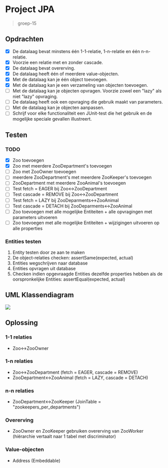 # Project JPA
> groep-15

## Opdrachten
- [x] De datalaag bevat minstens één 1-1-relatie, 1-n-relatie en één n-n-relatie.
- [x] Voorzie een relatie met en zonder cascade.
- [x] De datalaag bevat overerving.
- [x] De datalaag heeft één of meerdere value-objecten.
- [x] Met de datalaag kan je één object toevoegen.
- [x] Met de datalaag kan je een verzameling van objecten toevoegen.
- [ ] Met de datalaag kan je objecten opvragen. Voorzie zowel een "lazy" als niet "lazy" opvraging.
- [ ] De datalaag heeft ook een opvraging die gebruik maakt van parameters.
- [ ] Met de datalaag kan je objecten aanpassen.
- [ ] Schrijf voor elke functionaliteit een JUnit-test die het gebruik en de mogelijke speciale gevallen illustreert.

## Testen
### TODO
- [x] Zoo toevoegen
- [x] Zoo met meerdere ZooDepartment's toevoegen
- [ ] Zoo met ZooOwner toevoegen
- [ ] meerdere ZooDepartment's met meerdere ZooKeeper's toevoegen
- [ ] ZooDepartment met meerdere ZooAnimal's toevoegen
- [ ] Test fetch = EAGER bij Zoo<->ZooDepartment
- [ ] Test cascade = REMOVE bij Zoo<->ZooDepartment
- [ ] Test fetch = LAZY bij ZooDeparments<->ZooAnimal
- [ ] Test cascade = DETACH bij ZooDeparments<->ZooAnimal
- [ ] Zoo toevoegen met alle mogelijke Entiteiten + alle opvragingen met parameters uitvoeren
- [ ] Zoo toevoegen met alle mogelijke Entiteiten + wijzigingen uitvoeren op alle properties

### Entities testen
1. Entity testen door ze aan te maken 
2. De object-relaties checken: assertSame(expected, actual)
3. Entities wegschrijven naar database
4. Entities opvragen uit database
5. Checken indien opgevraagde Entities dezelfde properties hebben als de oorspronkelijke Entities: assertEqual(expected, actual)

## UML Klassendiagram
![](https://i.imgur.com/cdlWxcT.png)

## Oplossing
### 1-1 relaties
- Zoo<->ZooOwner
### 1-n relaties
- Zoo<->ZooDepartment (fetch = EAGER, cascade = REMOVE)
- ZooDepartment<->ZooAnimal (fetch = LAZY, cascade = DETACH)
### n-n relaties
- ZooDepartment<->ZooKeeper (JoinTable = "zookeepers_per_departments")
### Overerving 
- ZooOwner en ZooKeeper gebruiken overerving van ZooWorker (hiërarchie vertaalt naar 1 tabel met discriminator)
### Value-objecten
- Address (Embeddable)


